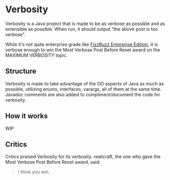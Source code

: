 # Verbosity
Verbosity is a Java project that is made to be as verbose as possible and as extensible as possible. 
When run, it should output "the above post is too verbose".

While it's not quite enterprise grade like [FizzBuzz Enterprise Edition](https://github.com/EnterpriseQualityCoding/FizzBuzzEnterpriseEdition), 
it is verbose enough to win the Most Verbose Post Before Reset award on the MAXIMUM VERBOSITY topic.

## Structure
Verbosity is made to take advantage of the OO aspects of Java as much as possible, 
utilizing enums, interfaces, varargs, all of them at the same time. 
Javadoc comments are also added to compliment/document the code for verbosity.

## How it works
WIP

## Critics
Critics praised Verbosity for its verbosity. realicraft, the one who gave the  Most Verbose Post Before Reset award, said:
> I think you win.
